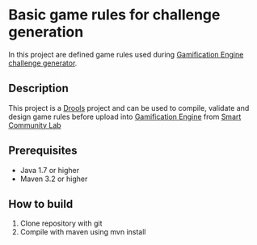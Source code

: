 # Basic game rules for challenge generation

In this project are defined game rules used during [Gamification Engine challenge generator](https://github.com/das-fbk/game-engine.challenge-gen).

## Description

This project is a [Drools](https://github.com/droolsjbpm/drools) project and can be used to compile, validate and design game rules before upload into [Gamification Engine](https://github.com/smartcommunitylab/smartcampus.gamification) from [Smart Community Lab](https://github.com/smartcommunitylab)

## Prerequisites 

* Java 1.7 or higher
* Maven 3.2 or higher

## How to build

1. Clone repository with git
2. Compile with maven using mvn install
